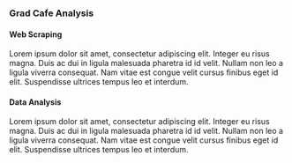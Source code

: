 
### Grad Cafe Analysis 

#### Web Scraping

Lorem ipsum dolor sit amet, consectetur adipiscing elit. Integer eu risus magna. Duis ac dui in ligula malesuada pharetra id id velit. Nullam non leo a ligula viverra consequat. Nam vitae est congue velit cursus finibus eget id elit. Suspendisse ultrices tempus leo et interdum.

#### Data Analysis  

Lorem ipsum dolor sit amet, consectetur adipiscing elit. Integer eu risus magna. Duis ac dui in ligula malesuada pharetra id id velit. Nullam non leo a ligula viverra consequat. Nam vitae est congue velit cursus finibus eget id elit. Suspendisse ultrices tempus leo et interdum.
